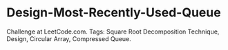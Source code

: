 # Design-Most-Recently-Used-Queue
Challenge at LeetCode.com. Tags: Square Root Decomposition Technique, Design, Circular Array, Compressed Queue.
